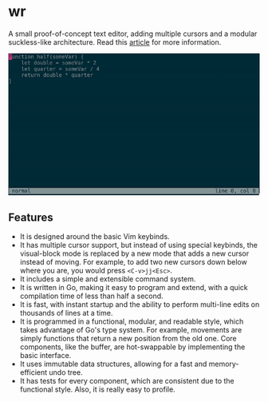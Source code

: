 # wr
A small proof-of-concept text editor,
adding multiple cursors
and a modular suckless-like architecture.
Read this [article](https://hhhhhhhhhn.com/writings/a-reflection-on-vim-like-text-editors.html) for more information.

![example usage](./usage.gif)

## Features
- It is designed around the basic Vim keybinds.
- It has multiple cursor support,
  but instead of using special keybinds,
  the visual-block mode is replaced by a new mode
  that adds a new cursor instead of moving.
  For example, to add two new cursors down below where you are,
  you would press `<C-v>jj<Esc>`.
- It includes a simple and extensible command system.
- It is written in Go,
  making it easy to program and extend,
  with a quick compilation time of less than half a second.
- It is fast, with instant startup and the ability to perform
  multi-line edits on thousands of lines at a time.
- It is programmed in a functional, modular, and readable style,
  which takes advantage of Go's type system.
  For example, movements are simply functions
  that return a new position from the old one.
  Core components, like the buffer, are hot-swappable
  by implementing the basic interface.
- It uses immutable data structures,
  allowing for a fast and memory-efficient undo tree.
- It has tests for every component,
  which are consistent due to the functional style.
  Also, it is really easy to profile.
